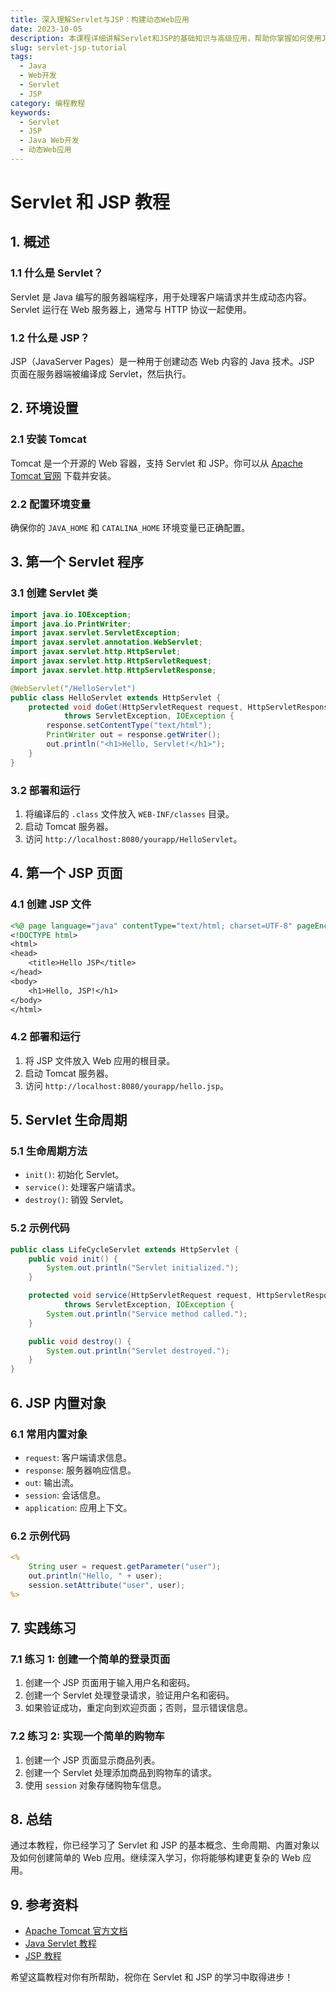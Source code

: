 ```yaml
---
title: 深入理解Servlet与JSP：构建动态Web应用
date: 2023-10-05
description: 本课程详细讲解Servlet和JSP的基础知识与高级应用，帮助你掌握如何使用Java构建动态Web应用程序。
slug: servlet-jsp-tutorial
tags:
  - Java
  - Web开发
  - Servlet
  - JSP
category: 编程教程
keywords:
  - Servlet
  - JSP
  - Java Web开发
  - 动态Web应用
---
```


# Servlet 和 JSP 教程

## 1. 概述

### 1.1 什么是 Servlet？
Servlet 是 Java 编写的服务器端程序，用于处理客户端请求并生成动态内容。Servlet 运行在 Web 服务器上，通常与 HTTP 协议一起使用。

### 1.2 什么是 JSP？
JSP（JavaServer Pages）是一种用于创建动态 Web 内容的 Java 技术。JSP 页面在服务器端被编译成 Servlet，然后执行。

## 2. 环境设置

### 2.1 安装 Tomcat
Tomcat 是一个开源的 Web 容器，支持 Servlet 和 JSP。你可以从 [Apache Tomcat 官网](https://tomcat.apache.org/) 下载并安装。

### 2.2 配置环境变量
确保你的 `JAVA_HOME` 和 `CATALINA_HOME` 环境变量已正确配置。

## 3. 第一个 Servlet 程序

### 3.1 创建 Servlet 类
```java
import java.io.IOException;
import java.io.PrintWriter;
import javax.servlet.ServletException;
import javax.servlet.annotation.WebServlet;
import javax.servlet.http.HttpServlet;
import javax.servlet.http.HttpServletRequest;
import javax.servlet.http.HttpServletResponse;

@WebServlet("/HelloServlet")
public class HelloServlet extends HttpServlet {
    protected void doGet(HttpServletRequest request, HttpServletResponse response) 
            throws ServletException, IOException {
        response.setContentType("text/html");
        PrintWriter out = response.getWriter();
        out.println("<h1>Hello, Servlet!</h1>");
    }
}
```

### 3.2 部署和运行
1. 将编译后的 `.class` 文件放入 `WEB-INF/classes` 目录。
2. 启动 Tomcat 服务器。
3. 访问 `http://localhost:8080/yourapp/HelloServlet`。

## 4. 第一个 JSP 页面

### 4.1 创建 JSP 文件
```jsp
<%@ page language="java" contentType="text/html; charset=UTF-8" pageEncoding="UTF-8"%>
<!DOCTYPE html>
<html>
<head>
    <title>Hello JSP</title>
</head>
<body>
    <h1>Hello, JSP!</h1>
</body>
</html>
```

### 4.2 部署和运行
1. 将 JSP 文件放入 Web 应用的根目录。
2. 启动 Tomcat 服务器。
3. 访问 `http://localhost:8080/yourapp/hello.jsp`。

## 5. Servlet 生命周期

### 5.1 生命周期方法
- `init()`: 初始化 Servlet。
- `service()`: 处理客户端请求。
- `destroy()`: 销毁 Servlet。

### 5.2 示例代码
```java
public class LifeCycleServlet extends HttpServlet {
    public void init() {
        System.out.println("Servlet initialized.");
    }

    protected void service(HttpServletRequest request, HttpServletResponse response) 
            throws ServletException, IOException {
        System.out.println("Service method called.");
    }

    public void destroy() {
        System.out.println("Servlet destroyed.");
    }
}
```

## 6. JSP 内置对象

### 6.1 常用内置对象
- `request`: 客户端请求信息。
- `response`: 服务器响应信息。
- `out`: 输出流。
- `session`: 会话信息。
- `application`: 应用上下文。

### 6.2 示例代码
```jsp
<%
    String user = request.getParameter("user");
    out.println("Hello, " + user);
    session.setAttribute("user", user);
%>
```

## 7. 实践练习

### 7.1 练习 1: 创建一个简单的登录页面
1. 创建一个 JSP 页面用于输入用户名和密码。
2. 创建一个 Servlet 处理登录请求，验证用户名和密码。
3. 如果验证成功，重定向到欢迎页面；否则，显示错误信息。

### 7.2 练习 2: 实现一个简单的购物车
1. 创建一个 JSP 页面显示商品列表。
2. 创建一个 Servlet 处理添加商品到购物车的请求。
3. 使用 `session` 对象存储购物车信息。

## 8. 总结

通过本教程，你已经学习了 Servlet 和 JSP 的基本概念、生命周期、内置对象以及如何创建简单的 Web 应用。继续深入学习，你将能够构建更复杂的 Web 应用。

## 9. 参考资料

- [Apache Tomcat 官方文档](https://tomcat.apache.org/tomcat-9.0-doc/index.html)
- [Java Servlet 教程](https://www.javatpoint.com/servlet-tutorial)
- [JSP 教程](https://www.tutorialspoint.com/jsp/index.htm)

希望这篇教程对你有所帮助，祝你在 Servlet 和 JSP 的学习中取得进步！